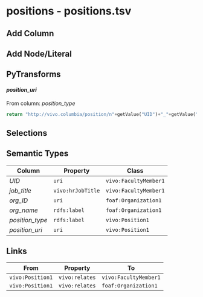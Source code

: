 # positions - positions.tsv

## Add Column

## Add Node/Literal

## PyTransforms
#### _position_uri_
From column: _position_type_
``` python
return "http://vivo.columbia/position/n"+getValue("UID")+"_"+getValue("org_ID")+"_"+getValue("position_type").replace(" ","_")
```


## Selections

## Semantic Types
| Column | Property | Class |
|  ----- | -------- | ----- |
| _UID_ | `uri` | `vivo:FacultyMember1`|
| _job_title_ | `vivo:hrJobTitle` | `vivo:FacultyMember1`|
| _org_ID_ | `uri` | `foaf:Organization1`|
| _org_name_ | `rdfs:label` | `foaf:Organization1`|
| _position_type_ | `rdfs:label` | `vivo:Position1`|
| _position_uri_ | `uri` | `vivo:Position1`|


## Links
| From | Property | To |
|  --- | -------- | ---|
| `vivo:Position1` | `vivo:relates` | `vivo:FacultyMember1`|
| `vivo:Position1` | `vivo:relates` | `foaf:Organization1`|
